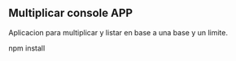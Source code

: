 ## Multiplicar console APP

Aplicacion para multiplicar y listar en base a una base y un limite.


npm install
